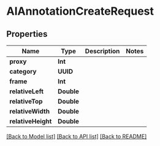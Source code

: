 # AIAnnotationCreateRequest

## Properties

Name | Type | Description | Notes
------------ | ------------- | ------------- | -------------
**proxy** | **Int** |  | 
**category** | **UUID** |  | 
**frame** | **Int** |  | 
**relativeLeft** | **Double** |  | 
**relativeTop** | **Double** |  | 
**relativeWidth** | **Double** |  | 
**relativeHeight** | **Double** |  | 

[[Back to Model list]](../README.md#documentation-for-models) [[Back to API list]](../README.md#documentation-for-api-endpoints) [[Back to README]](../README.md)


